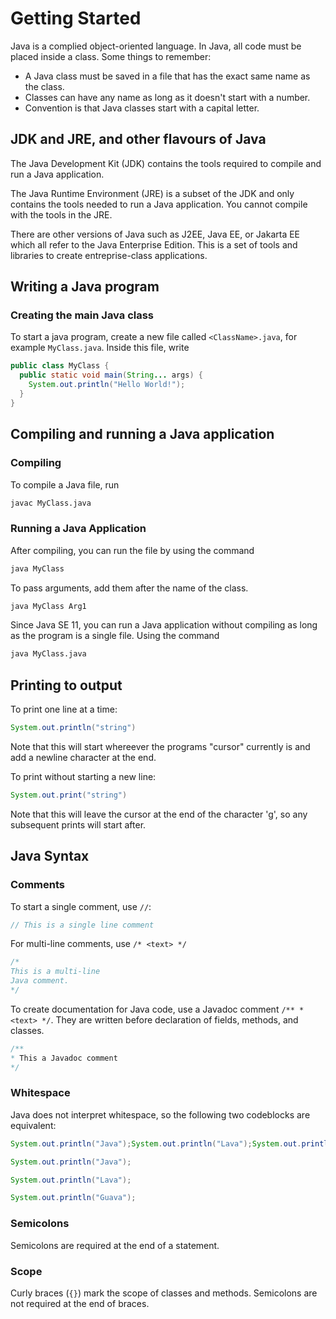 # Getting Started
Java is a complied object-oriented language. In Java, all code must be placed inside a class. Some things to remember:
- A Java class must be saved in a file that has the exact same name as the class.
- Classes can have any name as long as it doesn't start with a number.
- Convention is that Java classes start with a capital letter.

## JDK and JRE, and other flavours of Java
The Java Development Kit (JDK) contains the tools required to compile and run a Java application.

The Java Runtime Environment (JRE) is a subset of the JDK and only contains the tools needed to run a Java application. You cannot compile with the tools in the JRE.

There are other versions of Java such as J2EE, Java EE, or Jakarta EE which all refer to the Java Enterprise Edition. This is a set of tools and libraries to create entreprise-class applications. 

## Writing a Java program

### Creating the main Java class
To start a java program, create a new file called `<ClassName>.java`, for example `MyClass.java`. Inside this file, write

```java
public class MyClass {
  public static void main(String... args) {
    System.out.println("Hello World!");
  }
}
```

## Compiling and running a Java application
### Compiling
To compile a Java file, run
```bash
javac MyClass.java
```

### Running a Java Application
After compiling, you can run the file by using the command

```bash
java MyClass
```

To pass arguments, add them after the name of the class.
```bash
java MyClass Arg1
```

Since Java SE 11, you can run a Java application without compiling as long as the program is a single file. Using the command

```bash
java MyClass.java
```

## Printing to output
To print one line at a time:
```java
System.out.println("string")
```
Note that this will start whereever the programs "cursor" currently is and add a newline character at the end.

To print without starting a new line:
```java
System.out.print("string")
```
Note that this will leave the cursor at the end of the character 'g', so any subsequent prints will start after.

## Java Syntax

### Comments
To start a single comment, use `//`:
```java
// This is a single line comment
```

For multi-line comments, use `/* <text> */`
```java
/* 
This is a multi-line
Java comment.
*/
```

To create documentation for Java code, use a Javadoc comment `/** *<text> */`. They are written before declaration of fields, methods, and classes. 
```java
/**
* This a Javadoc comment
*/
```

### Whitespace
Java does not interpret whitespace, so the following two codeblocks are equivalent:
```java
System.out.println("Java");System.out.println("Lava");System.out.println("Guava");
```
```java
System.out.println("Java");

System.out.println("Lava");

System.out.println("Guava");
```

### Semicolons
Semicolons are required at the end of a statement. 

### Scope
Curly braces (`{}`) mark the scope of classes and methods. Semicolons are not required at the end of braces.
